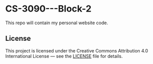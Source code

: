 # CS-3090---Block-2 
This repo will contain my personal website code.

## License
This project is licensed under the Creative Commons Attribution 4.0 International License — 
see the [LICENSE](./LICENSE) file for details.
